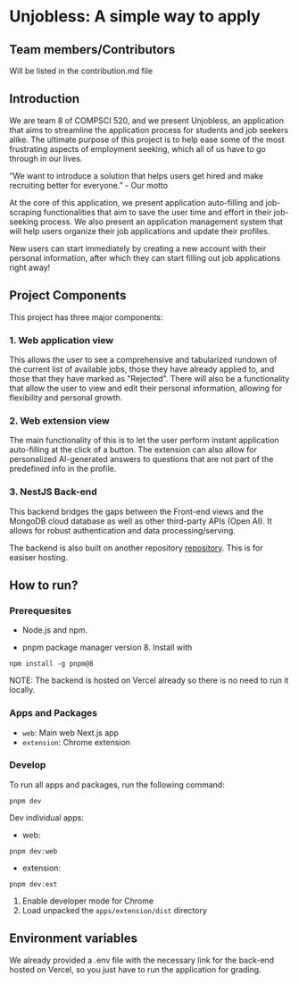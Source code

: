 # Unjobless: A simple way to apply

## Team members/Contributors

Will be listed in the contribution.md file

## Introduction

We are team 8 of COMPSCI 520, and we present Unjobless, an application that aims to streamline the application process for students and job seekers alike. The ultimate purpose of this project is to help ease some of the most frustrating aspects of employment seeking, which all of us have to go through in our lives. 

“We want to introduce a solution that
helps users get hired and make
recruiting better for everyone.” - Our motto


At the core of this application, we present application auto-filling and job-scraping functionalities that aim to save the user time and effort in their job-seeking process. We also present an application management system that will help users organize their job applications and update their profiles. 

New users can start immediately by creating a new account with their personal information, after which they can start filling out job applications right away!

## Project Components

This project has three major components:

### 1. Web application view

This allows the user to see a comprehensive and tabularized rundown of the current list of available jobs, those they have already applied to, and those that they have marked as "Rejected". There will also be a functionality that 
allow the user to view and edit their personal information, allowing for flexibility and personal growth.

### 2. Web extension view

The main functionality of this is to let the user perform instant application auto-filling at the click of a button. The extension can also allow for personalized AI-generated answers to questions that are not part of the predefined info in the profile.

### 3. NestJS Back-end

This backend bridges the gaps between the Front-end views and the MongoDB cloud database as well as other third-party APIs (Open AI). It allows for robust authentication and data processing/serving. 

The backend is also built on another repository [repository](https://github.com/kien-to/cs520-backend). This is for easiser hosting.

## How to run?

### Prerequesites

- Node.js and npm.

- pnpm package manager version 8. Install with 
```
npm install -g pnpm@8
```

NOTE: The backend is hosted on Vercel already so there is no need to run it locally.

### Apps and Packages

- `web`: Main web Next.js app
- `extension`: Chrome extension

### Develop

To run all apps and packages, run the following command:

```
pnpm dev
```

Dev individual apps:

- web:

```
pnpm dev:web
```

- extension:

```
pnpm dev:ext
```

1. Enable developer mode for Chrome
2. Load unpacked the `apps/extension/dist` directory

## Environment variables

We already provided a .env file with the necessary link for the back-end hosted on Vercel, so you just have to run the application for grading.

